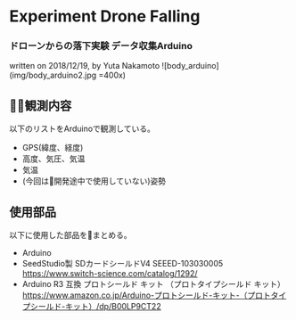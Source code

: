 # Experiment Drone Falling
### ドローンからの落下実験 データ収集Arduino
written on 2018/12/19, by Yuta Nakamoto
![body_arduino](img/body_arduino2.jpg =400x)

## 観測内容
以下のリストをArduinoで観測している。
- GPS(緯度、経度)
- 高度、気圧、気温
- 気温
- (今回は開発途中で使用していない)姿勢

## 使用部品
以下に使用した部品をまとめる。
- Arduino
- SeedStudio製 SDカードシールドV4 SEEED-103030005
https://www.switch-science.com/catalog/1292/
- Arduino R3 互換 プロトシールド キット （プロトタイプシールド キット）
https://www.amazon.co.jp/Arduino-プロトシールド-キット-（プロトタイプシールド-キット）/dp/B00LP9CT22
